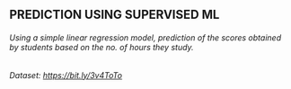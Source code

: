 ## PREDICTION USING SUPERVISED ML
###### Using a simple linear regression model, prediction of the scores obtained by students based on the no. of hours they study.
###### Dataset: https://bit.ly/3v4ToTo
